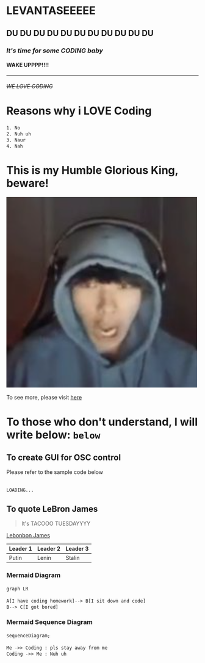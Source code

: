 # **LEVANTASEEEEE**
##  DU DU DU DU DU DU DU DU DU DU DU

### *It's time for some CODING baby*
#### WAKE UPPPP!!!!
---
###### ~~WE LOVE CODING~~

# Reasons why i LOVE Coding
    1. No
    2. Nuh uh
    3. Naur
    4. Nah

# This is my Humble Glorious King, beware!

![Alt text](ab58c311-fe6f-4836-a3f4-e097ae24bdb4-1661854223680.webp) 

To see more, please visit [here](twitch.tv/sinatraa)

# To those who don't understand, I will write below: `below`

## To create GUI for OSC control
Please refer to the sample code below

```

LOADING...

```

## To quote LeBron James

> It's TACOOO TUESDAYYYY

[Lebonbon James](https://knowyourmeme.com/memes/lebron-james-you-are-my-sunshine-edits)


|Leader 1 | Leader 2 | Leader 3 |
|--------|-----------|---------|
| Putin | Lenin | Stalin|
### Mermaid Diagram
```mermaid
graph LR

A[I have coding homework]--> B[I sit down and code]
B--> C[I got bored]
```
### Mermaid Sequence Diagram

```mermaid
sequenceDiagram;

Me ->> Coding : pls stay away from me
Coding ->> Me : Nuh uh
```